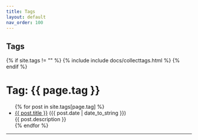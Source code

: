 ```yaml
---
title: Tags
layout: default
nav_order: 100
---
```


## Tags

{% if site.tags != "" %}
  {% include include docs/collecttags.html %}
{% endif %}


<div class="post">
<h1>Tag: {{ page.tag }}</h1>
<ul>
{% for post in site.tags[page.tag] %}
  <li><a href="{{ post.url }}">{{ post.title }}</a> ({{ post.date | date_to_string }})<br>
    {{ post.description }}
  </li>
{% endfor %}
</ul>
</div>
<hr>